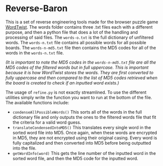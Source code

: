 # Reverse-Baron

This is a set of reverse engineering tools made for the browser puzzle game [WordTwist](https://wordtwist.puzzlebaron.com/). The words folder contains three .txt files each with a different purpose, and then a python file that does a lot of the handling and processing of said files. The `words-o.txt` is the full dictionary of unfiltered words. The `words-n.txt` file contains all possible words for all possible boards. The `words-n-md5.txt` file then contains the MD5 codes for all of the words in the `words-n.txt` file. 

*(It is important to note the MD5 codes in the `words-n-md5.txt` file are all the MD5 codes of the filtered words but in full uppercase. This is important because it is how WordTwist stores the words. They are first converted to fully uppercase and then compared to the list of MD5 codes retrieved when the board is created to check if an inputted word exists.)*

The usage of `refine.py` is not exactly streamlined. To use the different utilities simply write the function you want to run at the bottom of the file. The available functions include:
- `condenseAllPossibleWords()` This sorts all of the words in the full dictionary file and only outputs the ones to the filtered words file that fit the criteria for a valid word guess.
- `translateCondensedIntoMD5()` This translates every single word in the sorted word file into MD5. Once again, when these words are encrypted in MD5, they are not encrypted using their original casing. Every word is fully capitalized and then converted into MD5 before being outputted into the file.
- `getWordInfo(word)` This gets the line number of the inputted word in the sorted word file, and then the MD5 code for the inputted word.
